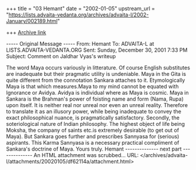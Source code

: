 +++
title = "03 Hemant"
date = "2002-01-05"
upstream_url = "https://lists.advaita-vedanta.org/archives/advaita-l/2002-January/002189.html"

+++
[Archive link](https://lists.advaita-vedanta.org/archives/advaita-l/2002-January/002189.html)


  ----- Original Message ----- 
  From: Hemant 
  To: ADVAITA-L at LISTS.ADVAITA-VEDANTA.ORG 
  Sent: Sunday, December 30, 2001 7:33 PM
  Subject: Comment on Jaldhar Vyas's writeup 


  The word Maya occurs variously in litterature. Of course English substitutes are inadequate but their pragmatic utility is undeniable.
  Maya in the Gita is quite different from the connotation Sankara attaches to it. Etymologically Maya is that which measures.Maya 
  to my mind cannot be equated with Ignorance or Avidya. Avidya is individual where as Maya is cosmic. Maya in Sankara is the
  Brahman's power of foisting name and form (Nama, Rupa) upon itself. It is neither real nor unreal nor even an unreal reality. Therefore to translate it as an illusory power, while being inadequate to convey the exact philosophical nuance, is pragmatically satisfactory.
           Secondly, the soteriological nature of Indian philosophy. The highest object of life being Moksha, the company of  saints etc.is extremely desirable (to get out of Maya). But Sankara goes further and prescribes Sannyasa for (serious) aspirants. This Karma Sannyasa is a necessary practical compliment of Sankara's doctrine  of Maya.
                                                                                                                            Yours truly.
                                                                                                                              Hemant
-------------- next part --------------
An HTML attachment was scrubbed...
URL: </archives/advaita-l/attachments/20020105/df62114a/attachment.html>
